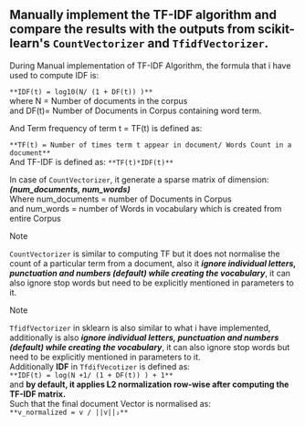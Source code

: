 ## Manually implement the TF-IDF algorithm and compare the results with the outputs from scikit-learn's `CountVectorizer` and `TfidfVectorizer`.

During Manual implementation of TF-IDF Algorithm, the formula that i have used to compute IDF is:    
    
```**IDF(t) = log10(N/ (1 + DF(t)) )**```     
where N = Number of documents in the corpus    
and DF(t)= Number of Documents in Corpus containing word term.    

And Term frequency of term t = TF(t) is defined as:     
    
```**TF(t) = Number of times term t appear in document/ Words Count in a document**```    
And TF-IDF is defined as: ```**TF(t)*IDF(t)**```    

In case of  ```CountVectorizer```, it generate a sparse matrix of dimension:    
***(num_documents, num_words)***         
Where num_documents = number of Documents in Corpus    
and num_words = number of Words in vocabulary which is created from entire Corpus     


>[!Note]    
```CountVectorizer``` is similar to computing TF but it does not normalise the count of a particular term from a document, also it ***ignore individual letters, punctuation and numbers (default) while creating the vocabulary***, it can also ignore stop words but need to be explicitly mentioned in parameters to it.


>[!Note]
```TfidfVectorizer``` in sklearn is also similar to what i have implemented, additionally is also ***ignore individual letters, punctuation and numbers (default) while creating the vocabulary***,  it can also ignore stop words but need to be explicitly mentioned in parameters to it.    
Additionally **IDF** in ```TfdifVecotizer``` is defined as:    
```**IDF(t) = log(N +1/ (1 + DF(t)) ) + 1**```    
and **by default, it applies L2 normalization row-wise after computing the TF-IDF matrix.**    
Such that the final document Vector is normalised as:    
```**v_normalized = v / ||v||₂**```
